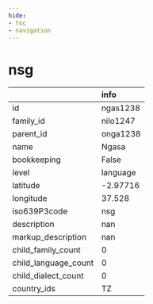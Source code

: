 ```yaml
---
hide:
- toc
- navigation
---
```

# nsg
|                      | info     |
|:---------------------|:---------|
| id                   | ngas1238 |
| family_id            | nilo1247 |
| parent_id            | onga1238 |
| name                 | Ngasa    |
| bookkeeping          | False    |
| level                | language |
| latitude             | -2.97716 |
| longitude            | 37.528   |
| iso639P3code         | nsg      |
| description          | nan      |
| markup_description   | nan      |
| child_family_count   | 0        |
| child_language_count | 0        |
| child_dialect_count  | 0        |
| country_ids          | TZ       |